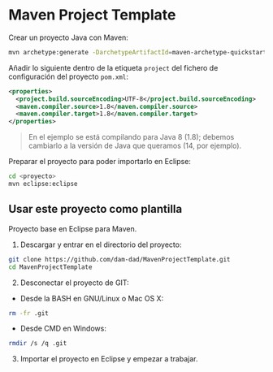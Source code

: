 # Maven Project Template

Crear un proyecto Java con Maven:

```bash
mvn archetype:generate -DarchetypeArtifactId=maven-archetype-quickstart
```

Añadir lo siguiente dentro de la etiqueta `project` del fichero de configuración del proyecto `pom.xml`:

```xml
<properties>
  <project.build.sourceEncoding>UTF-8</project.build.sourceEncoding>
  <maven.compiler.source>1.8</maven.compiler.source>
  <maven.compiler.target>1.8</maven.compiler.target>
</properties>
```

> En el ejemplo se está compilando para Java 8 (1.8); debemos cambiarlo a la versión de Java que queramos (14, por ejemplo).

Preparar el proyecto para poder importarlo en Eclipse:

```bash
cd <proyecto>
mvn eclipse:eclipse
```

## Usar este proyecto como plantilla

Proyecto base en Eclipse para Maven.

1. Descargar y entrar en el directorio del proyecto:

```bash
git clone https://github.com/dam-dad/MavenProjectTemplate.git
cd MavenProjectTemplate
```

2. Desconectar el proyecto de GIT:

- Desde la BASH en GNU/Linux o Mac OS X:

```bash
rm -fr .git
```

- Desde CMD en Windows:

```bash
rmdir /s /q .git
```

3. Importar el proyecto en Eclipse y empezar a trabajar.


